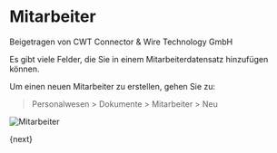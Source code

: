 <!-- add-breadcrumbs -->
# Mitarbeiter
<span class="text-muted contributed-by">Beigetragen von CWT Connector & Wire Technology GmbH</span>

Es gibt viele Felder, die Sie in einem Mitarbeiterdatensatz hinzufügen können.

Um einen neuen Mitarbeiter zu erstellen, gehen Sie zu:

> Personalwesen > Dokumente > Mitarbeiter > Neu

<img class="screenshot" alt="Mitarbeiter" src="{{docs_base_url}}/assets/img/human-resources/employee.png">

{next}
